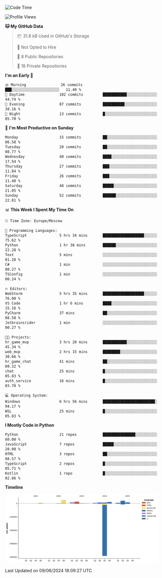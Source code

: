 <!--START_SECTION:waka-->
![Code Time](http://img.shields.io/badge/Code%20Time-358%20hrs%2013%20mins-blue)

![Profile Views](http://img.shields.io/badge/Profile%20Views-2-blue)

**🐱 My GitHub Data** 

> 📦 31.8 kB Used in GitHub's Storage 
 > 
> 🚫 Not Opted to Hire
 > 
> 📜 8 Public Repositories 
 > 
> 🔑 18 Private Repositories 
 > 
**I'm an Early 🐤** 

```text
🌞 Morning                26 commits          ███░░░░░░░░░░░░░░░░░░░░░░   11.40 % 
🌆 Daytime                102 commits         ███████████░░░░░░░░░░░░░░   44.74 % 
🌃 Evening                87 commits          ██████████░░░░░░░░░░░░░░░   38.16 % 
🌙 Night                  13 commits          █░░░░░░░░░░░░░░░░░░░░░░░░   05.70 % 
```
📅 **I'm Most Productive on Sunday** 

```text
Monday                   15 commits          ██░░░░░░░░░░░░░░░░░░░░░░░   06.58 % 
Tuesday                  20 commits          ██░░░░░░░░░░░░░░░░░░░░░░░   08.77 % 
Wednesday                40 commits          ████░░░░░░░░░░░░░░░░░░░░░   17.54 % 
Thursday                 27 commits          ███░░░░░░░░░░░░░░░░░░░░░░   11.84 % 
Friday                   26 commits          ███░░░░░░░░░░░░░░░░░░░░░░   11.40 % 
Saturday                 48 commits          █████░░░░░░░░░░░░░░░░░░░░   21.05 % 
Sunday                   52 commits          ██████░░░░░░░░░░░░░░░░░░░   22.81 % 
```


📊 **This Week I Spent My Time On** 

```text
🕑︎ Time Zone: Europe/Moscow

💬 Programming Languages: 
TypeScript               5 hrs 34 mins       ███████████████████░░░░░░   75.62 % 
Python                   1 hr 38 mins        ██████░░░░░░░░░░░░░░░░░░░   22.28 % 
Text                     5 mins              ░░░░░░░░░░░░░░░░░░░░░░░░░   01.28 % 
C#                       1 min               ░░░░░░░░░░░░░░░░░░░░░░░░░   00.27 % 
TSConfig                 1 min               ░░░░░░░░░░░░░░░░░░░░░░░░░   00.24 % 

🔥 Editors: 
WebStorm                 5 hrs 35 mins       ███████████████████░░░░░░   76.00 % 
VS Code                  1 hr 6 mins         ████░░░░░░░░░░░░░░░░░░░░░   15.16 % 
PyCharm                  37 mins             ██░░░░░░░░░░░░░░░░░░░░░░░   08.58 % 
Jetbrainsrider           1 min               ░░░░░░░░░░░░░░░░░░░░░░░░░   00.27 % 

🐱‍💻 Projects: 
hr_game_mvp              3 hrs 20 mins       ███████████░░░░░░░░░░░░░░   45.34 % 
web_mvp                  2 hrs 15 mins       ████████░░░░░░░░░░░░░░░░░   30.66 % 
hr_game_chat             41 mins             ██░░░░░░░░░░░░░░░░░░░░░░░   09.32 % 
chat                     25 mins             █░░░░░░░░░░░░░░░░░░░░░░░░   05.83 % 
auth_service             16 mins             █░░░░░░░░░░░░░░░░░░░░░░░░   03.78 % 

💻 Operating System: 
Windows                  6 hrs 56 mins       ████████████████████████░   94.17 % 
WSL                      25 mins             █░░░░░░░░░░░░░░░░░░░░░░░░   05.83 % 
```

**I Mostly Code in Python** 

```text
Python                   21 repos            ███████████████░░░░░░░░░░   60.00 % 
JavaScript               7 repos             █████░░░░░░░░░░░░░░░░░░░░   20.00 % 
HTML                     3 repos             ██░░░░░░░░░░░░░░░░░░░░░░░   08.57 % 
TypeScript               2 repos             █░░░░░░░░░░░░░░░░░░░░░░░░   05.71 % 
Kotlin                   1 repo              █░░░░░░░░░░░░░░░░░░░░░░░░   02.86 % 
```



**Timeline**

![Lines of Code chart](https://raw.githubusercontent.com/adlemx/adlemx/main/assets/bar_graph.png)


 Last Updated on 09/06/2024 18:09:27 UTC
<!--END_SECTION:waka-->
